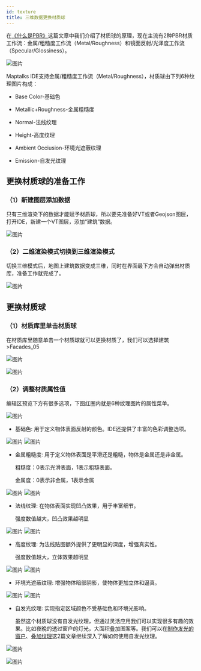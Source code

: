 ```yaml
---
id: texture
title: 三维数据更换材质球
---
```

在[《什么是PBR》](../../ide/guide/basic/pbr.md)这篇文章中我们介绍了材质球的原理，现在主流有2种PBR材质工作流：金属/粗糙度工作流（Metal/Roughness）和镜面反射/光泽度工作流（Specular/Glossiness）。

![图片](./assets/texture/texture-1.png)

Maptalks IDE支持金属/粗糙度工作流（Metal/Roughness），材质球由下列6种纹理图片构成：

* Base Color-基础色

* Metallic+Roughness-金属粗糙度

* Normal-法线纹理

* Height-高度纹理

* Ambient Occiusion-环境光遮蔽纹理

* Emission-自发光纹理



## 更换材质球的准备工作

### （1）新建图层添加数据

只有三维渲染下的数据才能赋予材质球，所以要先准备好VT或者Geojson图层，打开IDE，新建一个VT图层，添加“建筑”数据。

![图片](./assets/texture/texture-2.png)

### （2）二维渲染模式切换到三维渲染模式

切换三维模式后，地图上建筑数据变成三维，同时在界面最下方会自动弹出材质库，准备工作就完成了。

![图片](./assets/texture/texture-4.png)

## 更换材质球

### （1）材质库里单击材质球

在材质库里随意单击一个材质球就可以更换材质了，我们可以选择建筑>Facades_05

![图片](./assets/texture/texture-6.png)

![图片](./assets/texture/texture-7.png)

### （2）调整材质属性值

编辑区预览下方有很多选项，下图红圈内就是6种纹理图片的属性菜单。

![图片](./assets/texture/texture-3.png)

* 基础色: 用于定义物体表面反射的颜色。IDE还提供了丰富的色彩调整选项。

![图片](./assets/texture/texture-8.png)
![图片](./assets/texture/Facades_05_basecolor.jpg)

* 金属粗糙度: 用于定义物体表面是平滑还是粗糙，物体是金属还是非金属。

  粗糙度：0表示光滑表面，1表示粗糙表面。

  金属度：0表示非金属，1表示金属

![图片](./assets/texture/texture-9.png)
![图片](./assets/texture/Facades_05_roughness.jpg)

* 法线纹理: 在物体表面实现凹凸效果，用于丰富细节。

  强度数值越大，凹凸效果越明显

![图片](./assets/texture/texture-10.png)
![图片](./assets/texture/Facades_05_normalogl.jpg)

* 高度纹理: 为法线贴图额外提供了更明显的深度，增强真实性。

  强度数值越大，立体效果越明显

![图片](./assets/texture/texture-11.png)
![图片](./assets/texture/Facades_05_height.jpg)

* 环境光遮蔽纹理: 增强物体暗部阴影，使物体更加立体和逼真。

![图片](./assets/texture/texture-12.png)
![图片](./assets/texture/Facades_05_ambientocclusion.jpg)

* 自发光纹理: 实现指定区域颜色不受基础色和环境光影响。

  虽然这个材质球没有自发光纹理，但通过灵活应用我们可以实现很多有趣的效果。比如夜晚的透过窗户的灯光，大面积叠加图案等。我们可以在[制作发光的窗户](Windows)、[叠加纹理](texture)这2篇文章继续深入了解如何使用自发光纹理。

![图片](./assets/texture/texture-13.png)

![图片](./assets/texture/texture-15.png)